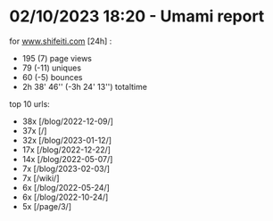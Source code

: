 # 02/10/2023 18:20 - Umami report
for www.shifeiti.com [24h] :

 - 195 (7) page views
 - 79 (-11) uniques
 - 60 (-5) bounces
 - 2h 38' 46'' (-3h 24' 13'') totaltime


top 10 urls:
 - 38x [/blog/2022-12-09/]
 - 37x [/]
 - 32x [/blog/2023-01-12/]
 - 17x [/blog/2022-12-22/]
 - 14x [/blog/2022-05-07/]
 - 7x [/blog/2023-02-03/]
 - 7x [/wiki/]
 - 6x [/blog/2022-05-24/]
 - 6x [/blog/2022-10-24/]
 - 5x [/page/3/]


